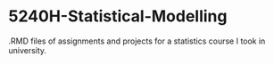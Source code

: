 # 5240H-Statistical-Modelling

.RMD files of assignments and projects for a statistics course I took in university.
